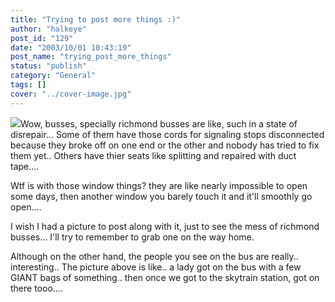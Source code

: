 ```yaml
---
title: "Trying to post more things :)"
author: "halkeye"
post_id: "129"
date: "2003/10/01 10:43:19"
post_name: "trying_post_more_things"
status: "publish"
category: "General"
tags: []
cover: "../cover-image.jpg"
---
```


![](4201473317_c3197a9d6c.jpg)Wow, busses, specially richmond busses are like, such in a state of disrepair... Some of them have those cords for signaling stops disconnected because they broke off on one end or the other and nobody has tried to fix them yet.. Others have thier seats like splitting and repaired with duct tape....

Wtf is with those window things? they are like nearly impossible to open some days, then another window you barely touch it and it'll smoothly go open....

I wish I had a picture to post along with it, just to see the mess of richmond busses... I'll try to remember to grab one on the way home.

Although on the other hand, the people you see on the bus are really.. interesting.. The picture above is like.. a lady got on the bus with a few GIANT bags of something.. then once we got to the skytrain station, got on there tooo....
